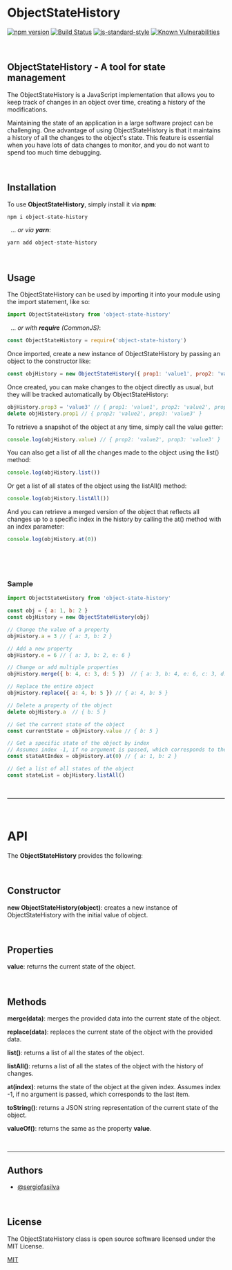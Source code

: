 # ObjectStateHistory
[![npm version](https://img.shields.io/npm/v/object-state-history)](https://www.npmjs.com/package/object-state-history)
[![Build Status](https://img.shields.io/github/actions/workflow/status/sergiofasilva/object-state-history/ci.yml)](https://github.com/sergiofasilva/object-state-history/actions)
[![js-standard-style](https://img.shields.io/badge/code%20style-standard-brightgreen.svg?style=flat)](https://standardjs.com/)
[![Known Vulnerabilities](https://snyk.io/test/github/sergiofasilva/object-state-history/badge.svg)](https://snyk.io/test/github/sergiofasilva/object-state-history)

&nbsp;

## ObjectStateHistory - A tool for state management

The ObjectStateHistory is a JavaScript implementation that allows you to keep track of changes in an object over time, creating a history of the modifications.

Maintaining the state of an application in a large software project can be challenging. One advantage of using ObjectStateHistory is that it maintains a history of all the changes to the object's state. This feature is essential when you have lots of data changes to monitor, and you do not want to spend too much time debugging.

&nbsp;

## Installation

To use **ObjectStateHistory**, simply install it via **npm**:

```bash
npm i object-state-history
```

&nbsp;
... _or via **yarn**_:

```bash
yarn add object-state-history
```

&nbsp;

## Usage

The ObjectStateHistory can be used by importing it into your module using the import statement, like so:

```javascript
import ObjectStateHistory from 'object-state-history'
```

&nbsp;
... _or with **require** (CommonJS)_:

```javascript
const ObjectStateHistory = require('object-state-history')
```

Once imported, create a new instance of ObjectStateHistory by passing an object to the constructor like:

```javascript
const objHistory = new ObjectStateHistory({ prop1: 'value1', prop2: 'value2' })
```

Once created, you can make changes to the object directly as usual, but they will be tracked automatically by ObjectStateHistory:

```javascript
objHistory.prop3 = 'value3' // { prop1: 'value1', prop2: 'value2', prop3: 'value3' }
delete objHistory.prop1 // { prop2: 'value2', prop3: 'value3' }
```

To retrieve a snapshot of the object at any time, simply call the value getter:

```javascript
console.log(objHistory.value) // { prop2: 'value2', prop3: 'value3' }
```

You can also get a list of all the changes made to the object using the list() method:

```javascript
console.log(objHistory.list())
```

Or get a list of all states of the object using the listAll() method:

```javascript
console.log(objHistory.listAll())
```

And you can retrieve a merged version of the object that reflects all changes up to a specific index in the history by calling the at() method with an index parameter:

```javascript
console.log(objHistory.at(0))
```

&nbsp;

&nbsp;

### Sample

```javascript
import ObjectStateHistory from 'object-state-history'

const obj = { a: 1, b: 2 }
const objHistory = new ObjectStateHistory(obj)

// Change the value of a property
objHistory.a = 3 // { a: 3, b: 2 }

// Add a new property
objHistory.e = 6 // { a: 3, b: 2, e: 6 }

// Change or add multiple properties
objHistory.merge({ b: 4, c: 3, d: 5 })  // { a: 3, b: 4, e: 6, c: 3, d: 5 }

// Replace the entire object
objHistory.replace({ a: 4, b: 5 }) // { a: 4, b: 5 }

// Delete a property of the object
delete objHistory.a  // { b: 5 }

// Get the current state of the object
const currentState = objHistory.value // { b: 5 }

// Get a specific state of the object by index
// Assumes index -1, if no argument is passed, which corresponds to the last item.
const stateAtIndex = objHistory.at(0) // { a: 1, b: 2 }

// Get a list of all states of the object
const stateList = objHistory.listAll()
```

&nbsp;

---

&nbsp;

# API

The **ObjectStateHistory** provides the following:

&nbsp;

## Constructor

**new ObjectStateHistory(object)**: creates a new instance of ObjectStateHistory with the initial value of object.

&nbsp;

## Properties

**value**: returns the current state of the object.

&nbsp;

## Methods

**merge(data)**: merges the provided data into the current state of the object.

**replace(data)**: replaces the current state of the object with the provided data.

**list()**: returns a list of all the states of the object.

**listAll()**: returns a list of all the states of the object with the history of changes.

**at(index)**: returns the state of the object at the given index. Assumes index -1, if no argument is passed, which corresponds to the last item.

**toString()**: returns a JSON string representation of the current state of the object.

**valueOf()**: returns the same as the property **value**.

&nbsp;

---

## Authors

- [@sergiofasilva](https://github.com/sergiofasilva)

&nbsp;

## License

The ObjectStateHistory class is open source software licensed under the MIT License.

[MIT](https://choosealicense.com/licenses/mit/)
